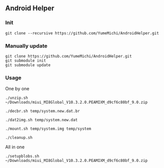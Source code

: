 ## Android Helper

### Init
```
git clone --recursive https://github.com/YumeMichi/AndroidHelper.git
```

### Manually update
```
git clone https://github.com/YumeMichi/AndroidHelper.git
git submodule init
git submodule update
```

### Usage

One by one
```
./unzip.sh ~/Downloads/miui_MI8Global_V10.3.2.0.PEAMIXM_d9cf6c80bf_9.0.zip

./decbr.sh temp/system.new.dat.br

./dat2img.sh temp/system.new.dat

./mount.sh temp/system.img temp/system

./cleanup.sh
```

All in one
```
./setupblobs.sh ~/Downloads/miui_MI8Global_V10.3.2.0.PEAMIXM_d9cf6c80bf_9.0.zip
```
